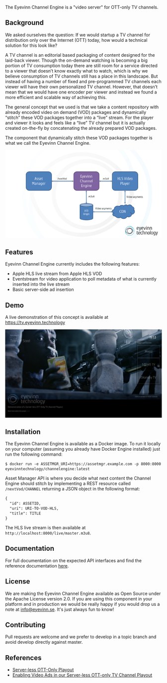 The Eyevinn Channel Engine is a "video server" for OTT-only TV channels.

## Background
We asked ourselves the question: If we would startup a TV channel for distribution only over the Internet (OTT) today, how would a technical solution for this look like?

A TV channel is an editorial based packaging of content designed for the laid-back viewer. Though the on-demand watching is becoming a big portion of TV consumption today there are still room for a service directed to a viewer that doesn’t know exactly what to watch, which is why we believe consumption of TV channels still has a place in this landscape. But instead of having a number of fixed and pre-programmed TV channels each viewer will have their own personalized TV channel. However, that doesn’t mean that we would have one encoder per viewer and instead we found a more efficient and scalable way of achieving this.

The general concept that we used is that we take a content repository with already encoded video on demand (VOD) packages and dynamically “stitch” these VOD packages together into a “live” stream. For the player and viewer it looks and feels like a “live” TV channel but it is actually created on-the-fly by concatenating the already prepared VOD packages.

The component that dynamically stitch these VOD packages together is what we call the Eyevinn Channel Engine.

![system description](system-description.png)

## Features

Eyevinn Channel Engine currently includes the following features:

* Apple HLS live stream from Apple HLS VOD
* Eventstream for video application to poll metadata of what is currently inserted into the live stream
* Basic server-side ad insertion

## Demo

A live demonstration of this concept is available at https://tv.eyevinn.technology

![screenshot](screenshot.png)

## Installation

The Eyevinn Channel Engine is available as a Docker image. To run it locally on your computer (assuming you already have Docker Engine installed) just run the following command:

```
$ docker run -e ASSETMGR_URI=https://assetmgr.example.com -p 8000:8000 eyevinntechnology/channelengine:latest
```

Asset Manager API is where you decide what next content the Channel Engine should stitch by implementing a REST resource called `/nextVod/CHANNEL` returning a JSON object in the following format:

```
{
  "id": ASSETID,
  "uri": URI-TO-VOD-HLS,
  "title": TITLE
}
```

The HLS live stream is then available at `http://localhost:8000/live/master.m3u8`.

## Documentation

For full documentation on the expected API interfaces and find the reference documentation [here](reference.md).

## License

We are making the Eyevinn Channel Engine available as Open Source under the Apache License version 2.0. If you are using this component in your platform and in production we would be really happy if you would drop us a note at info@eyevinn.se. It's just always fun to know!

## Contributing

Pull requests are welcome and we prefer to develop in a topic branch and avoid develop directly against master.

## References

* [Server-less OTT-Only Playout](https://medium.com/@eyevinntechnology/server-less-ott-only-playout-bc5a7f2e6d04)
* [Enabling Video Ads in our Server-less OTT-only TV Channel Playout](https://medium.com/@eyevinntechnology/enabling-video-ads-in-our-server-less-ott-only-tv-channel-playout-81a5e0458f17)